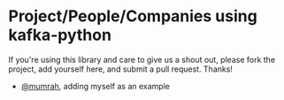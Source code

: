 # Project/People/Companies using kafka-python

If you're using this library and care to give us a shout out, please fork the project,
add yourself here, and submit a pull request. Thanks!

* [@mumrah](https://github.com/mumrah), adding myself as an example
